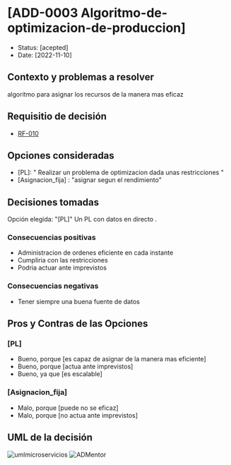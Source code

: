 # [ADD-0003 Algoritmo-de-optimizacion-de-produccion]

* Status: [acepted]
* Date: [2022-11-10]

## Contexto y problemas a resolver

algoritmo para asignar los recursos de la manera mas eficaz

## Requisitio de decisión

* [RF-010](../requisitos/RF-010.md)

## Opciones consideradas

* [PL]: " Realizar un problema de optimizacion dada unas restricciones "
* [Asignacion_fija] : "asignar segun el rendimiento"

## Decisiones tomadas

Opción elegida: "[PL]" Un PL con datos en directo .

### Consecuencias positivas <!-- optional -->

* Administracion de ordenes eficiente en cada instante
* Cumpliria con las restricciones
* Podria actuar ante imprevistos

### Consecuencias negativas <!-- optional -->

* Tener siempre una buena fuente de datos

## Pros y Contras de las Opciones

### [PL]

* Bueno, porque [es capaz de asignar de la manera mas eficiente]
* Bueno, porque [actua ante imprevistos]
* Bueno, ya que [es escalable]

### [Asignacion_fija]

* Malo, porque [puede no se eficaz]
* Malo, porque [no actua ante imprevistos]

## UML de la decisión

![umlmicroservicios](../uml/umlMicroservicios.jpeg)
![ADMentor](../uml/ADMentor.PNG)
